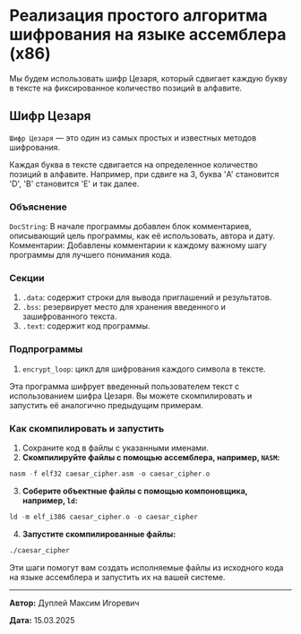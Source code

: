 # Реализация простого алгоритма шифрования на языке ассемблера (x86)

Мы будем использовать шифр Цезаря, который сдвигает каждую букву в тексте на фиксированное количество позиций в алфавите.

## Шифр Цезаря

`Шифр Цезаря` — это один из самых простых и известных методов шифрования.

Каждая буква в тексте сдвигается на определенное количество позиций в алфавите.
Например, при сдвиге на 3, буква 'A' становится 'D', 'B' становится 'E' и так далее.

### Объяснение

`DocString`: В начале программы добавлен блок комментариев, описывающий цель программы, как её использовать, автора и дату.
Комментарии: Добавлены комментарии к каждому важному шагу программы для лучшего понимания кода.

### Секции

1. `.data`: содержит строки для вывода приглашений и результатов.
2. `.bss`: резервирует место для хранения введенного и зашифрованного текста.
3. `.text`: содержит код программы.

### Подпрограммы

1. `encrypt_loop`: цикл для шифрования каждого символа в тексте.

Эта программа шифрует введенный пользователем текст с использованием шифра Цезаря.
Вы можете скомпилировать и запустить её аналогично предыдущим примерам.

### Как скомпилировать и запустить

1. Сохраните код в файлы с указанными именами.
2. **Скомпилируйте файлы с помощью ассемблера, например, `NASM`:**

```asm
nasm -f elf32 caesar_cipher.asm -o caesar_cipher.o
```

3. **Соберите объектные файлы с помощью компоновщика, например, `ld`:**

```asm
ld -m elf_i386 caesar_cipher.o -o caesar_cipher
```

4. **Запустите скомпилированные файлы:**

```asm
./caesar_cipher
```

Эти шаги помогут вам создать исполняемые файлы из исходного кода на языке ассемблера и запустить их на вашей системе.

---

**Автор:** Дуплей Максим Игоревич

**Дата:** 15.03.2025

